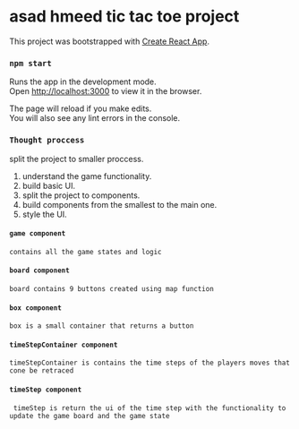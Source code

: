 # asad hmeed tic tac toe project

This project was bootstrapped with [Create React App](https://github.com/facebook/create-react-app).



### `npm start`

Runs the app in the development mode.\
Open [http://localhost:3000](http://localhost:3000) to view it in the browser.

The page will reload if you make edits.\
You will also see any lint errors in the console.

### `Thought proccess`
split the project to smaller proccess.

   1. understand the game functionality.
   2. build basic UI. 
   3. split the project to components.
   4. build components from the smallest to the main one.
   5. style the UI.

#### `game component`
    contains all the game states and logic 
#### `board component`
    board contains 9 buttons created using map function
#### `box component`
    box is a small container that returns a button 
#### `timeStepContainer component`
    timeStepContainer is contains the time steps of the players moves that cone be retraced
#### `timeStep component`
     timeStep is return the ui of the time step with the functionality to update the game board and the game state
    
    
    
